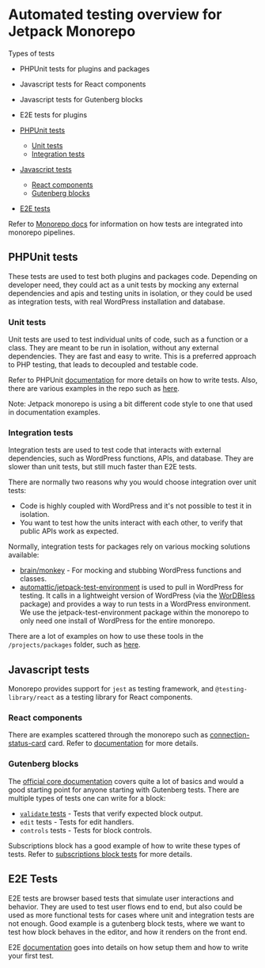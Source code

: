 # Automated testing overview for Jetpack Monorepo

Types of tests

- PHPUnit tests for plugins and packages
- Javascript tests for React components
- Javascript tests for Gutenberg blocks
- E2E tests for plugins

- [PHPUnit tests](#phpunit-tests)
  - [Unit tests](#unit-tests)
  - [Integration tests](#integration-tests)
- [Javascript tests](#javascript-tests)
  - [React components](#react-components)
  - [Gutenberg blocks](#gutenberg-blocks)
- [E2E tests](#e2e-tests)

Refer to [Monorepo docs](/docs/monorepo.md#Testing) for information on how tests are integrated into monorepo pipelines.

## PHPUnit tests

These tests are used to test both plugins and packages code. Depending on developer need, they could act as a unit tests by mocking any external dependencies and apis and testing units in isolation, or they could be used as integration tests, with real WordPress installation and database.

### Unit tests

Unit tests are used to test individual units of code, such as a function or a class. They are meant to be run in isolation, without any external dependencies. They are fast and easy to write. This is a preferred approach to PHP testing, that leads to decoupled and testable code.

Refer to PHPUnit [documentation](https://phpunit.readthedocs.io/en/9.5/writing-tests-for-phpunit.html) for more details on how to write tests. Also, there are various examples in the repo such as [here](/projects/packages/a8c-mc-stats/tests/php/StatsTest.php).

Note: Jetpack monorepo is using a bit different code style to one that used in documentation examples.

### Integration tests

Integration tests are used to test code that interacts with external dependencies, such as WordPress functions, APIs, and database. They are slower than unit tests, but still much faster than E2E tests.

There are normally two reasons why you would choose integration over unit tests:

- Code is highly coupled with WordPress and it's not possible to test it in isolation.
- You want to test how the units interact with each other, to verify that public APIs work as expected.

Normally, integration tests for packages rely on various mocking solutions available:

- [brain/monkey](https://packagist.org/packages/brain/monkey) - For mocking and stubbing WordPress functions and classes.
- [automattic/jetpack-test-environment](../projects/packages/test-environment/README.md) is used to pull in WordPress for testing. It calls in a lightweight version of WordPress (via the [WorDBless](https://packagist.org/packages/automattic/wordbless) package) and provides a way to run tests in a WordPress environment. We use the jetpack-test-environment package within the monorepo to only need one install of WordPress for the entire monorepo.

There are a lot of examples on how to use these tools in the `/projects/packages` folder, such as [here](/projects/packages/connection/tests/php/ManagerIntegrationTest.php).

## Javascript tests

Monorepo provides support for `jest` as testing framework, and `@testing-library/react` as a testing library for React components.

### React components

There are examples scattered through the monorepo such as [connection-status-card](/projects/packages/my-jetpack/_inc/components/connection-status-card/index.tsx) card. Refer to [documentation](https://testing-library.com/docs/react-testing-library/intro) for more details.

### Gutenberg blocks

The [official core documentation](https://developer.wordpress.org/block-editor/contributors/code/testing-overview/) covers quite a lot of basics and would a good starting point for anyone starting with Gutenberg tests. There are multiple types of tests one can write for a block:

- [`validate` tests](/projects/plugins/jetpack/extensions/shared/test/block-fixtures.md) - Tests that verify expected block output.
- `edit` tests - Tests for edit handlers.
- `controls` tests - Tests for block controls.

Subscriptions block has a good example of how to write these types of tests. Refer to [subscriptions block tests](/projects/plugins/jetpack/extensions/blocks/subscriptions/test) for more details.

## E2E Tests

E2E tests are browser based tests that simulate user interactions and behavior. They are used to test user flows end to end, but also could be used as more functional tests for cases where unit and integration tests are not enough. Good example is a gutenberg block tests, where we want to test how block behaves in the editor, and how it renders on the front end.

E2E [documentation](/tools/e2e-commons/README.md) goes into details on how setup them and how to write your first test.
